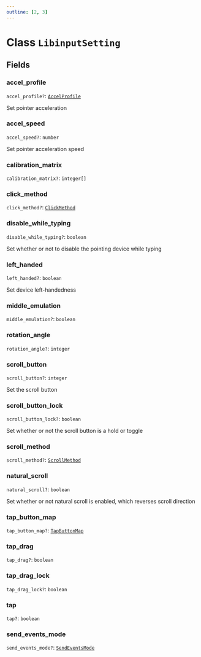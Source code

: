 ```yaml
---
outline: [2, 3]
---
```


# Class `LibinputSetting`




## Fields

### accel_profile <Badge type="danger" text="nullable" />

`accel_profile?`: <code><a href="/lua-reference/enums/AccelProfile">AccelProfile</a></code>

Set pointer acceleration

### accel_speed <Badge type="danger" text="nullable" />

`accel_speed?`: <code>number</code>

Set pointer acceleration speed

### calibration_matrix <Badge type="danger" text="nullable" />

`calibration_matrix?`: <code>integer[]</code>



### click_method <Badge type="danger" text="nullable" />

`click_method?`: <code><a href="/lua-reference/enums/ClickMethod">ClickMethod</a></code>



### disable_while_typing <Badge type="danger" text="nullable" />

`disable_while_typing?`: <code>boolean</code>

Set whether or not to disable the pointing device while typing

### left_handed <Badge type="danger" text="nullable" />

`left_handed?`: <code>boolean</code>

Set device left-handedness

### middle_emulation <Badge type="danger" text="nullable" />

`middle_emulation?`: <code>boolean</code>



### rotation_angle <Badge type="danger" text="nullable" />

`rotation_angle?`: <code>integer</code>



### scroll_button <Badge type="danger" text="nullable" />

`scroll_button?`: <code>integer</code>

Set the scroll button

### scroll_button_lock <Badge type="danger" text="nullable" />

`scroll_button_lock?`: <code>boolean</code>

Set whether or not the scroll button is a hold or toggle

### scroll_method <Badge type="danger" text="nullable" />

`scroll_method?`: <code><a href="/lua-reference/enums/ScrollMethod">ScrollMethod</a></code>



### natural_scroll <Badge type="danger" text="nullable" />

`natural_scroll?`: <code>boolean</code>

Set whether or not natural scroll is enabled, which reverses scroll direction

### tap_button_map <Badge type="danger" text="nullable" />

`tap_button_map?`: <code><a href="/lua-reference/enums/TapButtonMap">TapButtonMap</a></code>



### tap_drag <Badge type="danger" text="nullable" />

`tap_drag?`: <code>boolean</code>



### tap_drag_lock <Badge type="danger" text="nullable" />

`tap_drag_lock?`: <code>boolean</code>



### tap <Badge type="danger" text="nullable" />

`tap?`: <code>boolean</code>



### send_events_mode <Badge type="danger" text="nullable" />

`send_events_mode?`: <code><a href="/lua-reference/enums/SendEventsMode">SendEventsMode</a></code>





